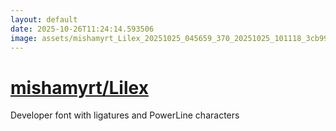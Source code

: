 ```yaml
---
layout: default
date: 2025-10-26T11:24:14.593506
image: assets/mishamyrt_Lilex_20251025_045659_370_20251025_101118_3cb991--20251025T121136722--cropped.png
---
```


# [mishamyrt/Lilex](https://github.com/mishamyrt/Lilex/)

Developer font with ligatures and PowerLine characters
